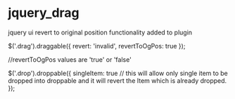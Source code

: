 jquery_drag
===========

jquery ui revert to original position functionality added to plugin


$('.drag').draggable({
    revert: 'invalid',
    revertToOgPos: true
});

//revertToOgPos values are 'true' or 'false'




$('.drop').droppable({
    singleItem: true  // this will allow only single item to be dropped into droppable and it will revert the Item which is already dropped.
});
